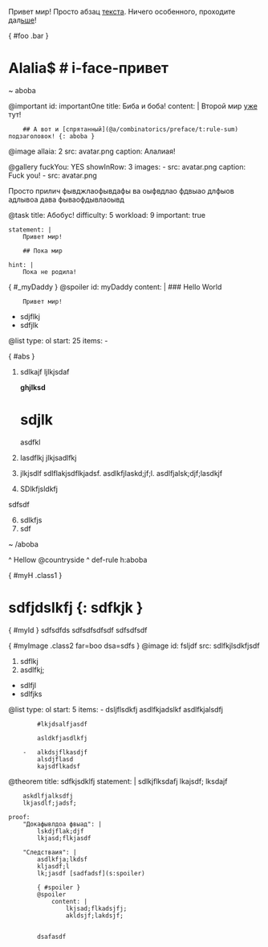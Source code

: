 Привет мир!
Просто абзац [текста](^def-rule).
Ничего особенного, проходите дал[ьше](amogus)!

{ #foo .bar }
# Alalia$ # i-face-привет

~ aboba



@important
    id: importantOne
    title: Биба и боба!
    content: |
        Второй мир [уже](@contributor/CMTV/i:importantOne) тут!

        ## А вот и [спрятанный](@a/combinatorics/preface/t:rule-sum) подзаголовок! {: aboba }

@image
    allaia: 2
    src: avatar.png
    caption: Алалиая!

@gallery
    fuckYou: YES
    showInRow: 3
    images:
        -   src: avatar.png
            caption: Fuck you!
        -   src: avatar.png

Просто прилич
фывджлаофывдафы
ва оыфвдлао фдвыао длфыов адлывоа дава
фываофдывлаоывд

@task
    title: Абобус!
    difficulty: 5
    workload: 9
    important: true

    statement: |
        Привет мир!

        ## Пока мир
    
    hint: |
        Пока не родила!

{ #_myDaddy }
@spoiler
    id: myDaddy
    content: |
        ### Hello World

        Привет мир!

* sdjflkj
* sdfjlk

@list
    type: ol
    start: 25
    items:
        -

{ #abs }
1.  sdlkajf
    ljlkjsdaf

    **ghjlksd**
    # sdjlk
    asdfkl

2.  lasdflkj
    jlkjsadlfkj

11. jlkjsdlf sdlflakjsdflkjadsf. asdlkfjlaskd;jf;l. asdlfjalsk;djf;lasdkjf

2. SDlkfjsldkfj

sdfsdf

6. sdlkfjs
7. sdf

~ /aboba

^ Hellow @countryside
^ def-rule h:aboba

{ #myH .class1 }
# sdfjdslkfj {: sdfkjk }

{ #myId }
sdfsdfds
sdfsdfsdfsdf
sdfsdfsdf

{ #myImage .class2 far=boo dsa=sdfs }
@image
    id: fsljdf
    src: sdlfkjlsdkfjsdf

1. sdflkj
2. asdlfkj;

* sdlfjl
* sdlfjks

@list
    type: ol
    start: 5
    items:
        -   dsljflsdkfj
            asdlfkjadslkf
            asdlfkjalsdfj

            #lkjdsalfjasdf

            asldkfjasdlkfj

        -   alkdsjflkasdjf
            alsdjflasd
            kajsdflkadsf



@theorem
    title: sdfkjsdklfj
    statement: |
        sdlkjflksdafj
        lkajsdf; <def>lksdajf</def>

        askdlfjalksdfj
        lkjasdlf;jadsf;
    
    proof:
        "Докафывлдоа фвыад": |
            lskdjflak;djf
            lkjasd;flkjasdf

        "Следстваия": |
            asdlkfja;lkdsf
            kljasdf;l
            lk;jasdf [sadfadsf](s:spoiler)

            { #spoiler }
            @spoiler
                content: |
                    lkjsad;flkadsjfj;
                    akldsjf;lakdsjf;


            dsafasdf